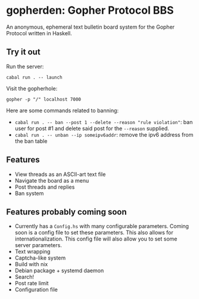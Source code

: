# gopherden: Gopher Protocol BBS

An anonymous, ephemeral text bulletin board system for the Gopher Protocol written in Haskell.

## Try it out

Run the server:

```
cabal run . -- launch
```

Visit the gopherhole:

```
gopher -p "/" localhost 7000
```

Here are some commands related to banning:

  * `cabal run . -- ban --post 1 --delete --reason "rule violation"`: ban user for post #1 and delete said post for the `--reason` supplied.
  * `cabal run . -- unban --ip someipv6addr`: remove the ipv6 address from the ban table

## Features

  * View threads as an ASCII-art text file
  * Navigate the board as a menu
  * Post threads and replies
  * Ban system

## Features probably coming soon

  * Currently has a `Config.hs` with many configurable parameters. Coming soon is a config
    file to set these parameters. This also allows for internationalization. This config
    file will also allow you to set some server parameters.
  * Text wrapping
  * Captcha-like system
  * Build with nix
  * Debian package + systemd daemon
  * Search!
  * Post rate limit
  * Configuration file
